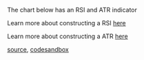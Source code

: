 The chart below has an RSI and ATR indicator

Learn more about constructing a RSI [here](http://stockcharts.com/school/doku.php?id=chart_school:technical_indicators:relative_strength_index_rsi)

Learn more about constructing a ATR [here](http://stockcharts.com/school/doku.php?id=chart_school:technical_indicators:average_true_range_atr)

[source](https://github.com/kossidts/react-stockcharts/blob/master/docs/lib/charts/CandleStickChartWithRSIIndicator.js), [codesandbox](https://codesandbox.io/s/github/rrag/react-stockcharts-examples2/tree/master/examples/CandleStickChartWithRSIIndicator)

